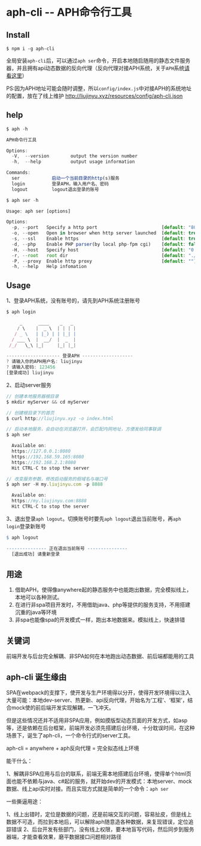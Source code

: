 aph-cli -- APH命令行工具
===

## Install

```
$ npm i -g aph-cli
```

全局安装`aph-cli`后，可以通过`aph ser`命令，开启本地随启随用的静态文件服务器，并且拥有api动态数据的反向代理（反向代理对接APH系统，关于`APH`系统[请看这里](https://github.com/liujinyu1029/APH)）

PS:因为APH地址可能会随时调整，所以`config/index.js`中对接APH的系统地址的配置，放在了线上维护 http://liujinyu.xyz/resources/config/aph-cli.json


## help
```js
$ aph -h

APH命令行工具

Options:
  -V,  --version        output the version number
  -h,  --help           output usage information

Commands:
  ser            启动一个当前目录的http(s)服务
  login          登录APH，输入用户名、密码
  logout         logout退出登录的账号
```

```js
$ aph ser -h

Usage: aph ser [options]

Options:
  -p, --port   Specify a http port                        [default: "8080"]
  -o, --open   Open in browser when http server launched  [default: true]
  -s, --ssl    Enable https                               [default: true]
  -d, --php    Enable PHP parser(by local php-fpm cgi)    [default: false]
  -H, --host   Specify host                               [default: "0.0.0.0"]
  -r, --root   root dir                                   [default: "./"]
  -P, --proxy  Enable http proxy                          [default: ""]
  -h, --help   Help infomation
```

## Usage

1、登录APH系统，没有账号的，请先到APH系统注册账号
```js
$ aph login

     _      ____    _   _
    / \    |  _ \  | | | |
   / _ \   | |_) | | |_| |
  / ___ \  |  __/  |  _  |
 /_/   \_\ |_|     |_| |_|

-------------------- 登录APH -------------------
? 请输入你的APH用户名: liujinyu
? 请输入密码: 123456
[登录成功] liujinyu
```

2、启动server服务
```js
// 创建本地服务器根目录
$ mkdir myServer && cd myServer

// 创建根目录下的首页
$ curl http://liujinyu.xyz -o index.html

// 启动本地服务，会自动在浏览器打开，会匹配内网地址，方便发给同事联调
$ aph ser

  Available on:
  https://127.0.0.1:8080
  https://192.168.59.165:8080
  https://192.168.2.1:8080
  Hit CTRL-C to stop the server

// 改变服务参数，修改启动服务的假域名与端口号
$ aph ser -H my.liujinyu.com -p 8888

  Available on:
  https://my.liujinyu.com:8888
  Hit CTRL-C to stop the server
```

3、退出登录`aph logout`。切换账号时要先`aph logout`退出当前账号，再`aph login`登录新账号

```r
$ aph logout

--------------- 正在退出当前账号 ---------------
  [退出成功] 请重新登录

```

## 用途

1. 借助APH，使得像anywhere起的静态服务中也能跑出数据，完全模拟线上，本地可以各种测试。
2. 在进行非spa项目开发时，不用借助java、php等提供的服务支持，不用搭建沉重的java等环境
3. 非spa也能像spa的开发模式一样，跑出本地数据来。模拟线上，快速排错

## 关键词

前端开发与后台完全解耦、非SPA如何在本地跑出动态数据、前后端都能用的工具

## aph-cli 诞生缘由

SPA在webpack的支撑下，使开发与生产环境得以分开，使得开发环境得以注入大量可能：本地dev-server、热更新、api反向代理，开始名为‘工程’、‘框架’，结合mock使的前后端开发实现解耦，一飞冲天。

但是这些情况还并不适用非SPA应用，例如摸版型动态页面的开发方式，如asp等，还是依赖在后台框架，前端开发必须先搭建后台环境，十分耽误时间，在这种场景下，诞生了aph-cli，一个命令行式的server工具。

aph-cli = anywhere + aph反向代理 = 完全拟态线上环境

能干什么：

1、解耦非SPA应用与后台的联系，前端无需本地搭建后台环境，使得单个html页面也能不依赖与java、c#起的服务，就开始dev的开发模式：本地server、mock数据、线上api实时对接。而且实现方式就是简单的一个命令：`aph ser`

一些撕逼用途：

1、线上出错时，定位是数据的问题，还是前端交互的问题，容易扯皮，但是线上数据不可造，而拉到本地后，可以解除aph随意造各种数据，来复现错误，定位追踪错误
2、后台开发有些部门，没有线上权限，要本地盲写代码，然后同步到服务器端，才能查看效果，磨平数据接口问题相对路径